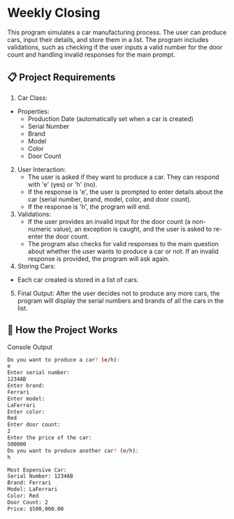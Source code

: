# Weekly Closing 

This program simulates a car manufacturing process. The user can produce cars, input their details, and store them in a list. The program includes validations, such as checking if the user inputs a valid number for the door count and handling invalid responses for the main prompt.

## 📋 Project Requirements
1) Car Class:
- Properties:
    - Production Date (automatically set when a car is created)
    - Serial Number
    - Brand
    - Model
    - Color
    - Door Count
2) User Interaction:
    - The user is asked if they want to produce a car. They can respond with 'e' (yes) or 'h' (no).
    - If the response is 'e', the user is prompted to enter details about the car (serial number, brand, model, color, and door count).
    - If the response is 'h', the program will end.
3) Validations:
    - If the user provides an invalid input for the door count (a non-numeric value), an exception is caught, and the user is asked to re-enter the door count.
    - The program also checks for valid responses to the main question about whether the user wants to produce a car or not. If an invalid response is provided, the program will ask again.
4) Storing Cars:
- Each car created is stored in a list of cars.
5) Final Output:
After the user decides not to produce any more cars, the program will display the serial numbers and brands of all the cars in the list.

## 🔄 How the Project Works

Console Output

```bash
Do you want to produce a car? (e/h):
e
Enter serial number:
1234AB
Enter brand:
Ferrari
Enter model:
LaFerrari
Enter color:
Red
Enter door count:
2
Enter the price of the car:
500000
Do you want to produce another car? (e/h):
h

Most Expensive Car:
Serial Number: 1234AB
Brand: Ferrari
Model: LaFerrari
Color: Red
Door Count: 2
Price: $500,000.00
```
